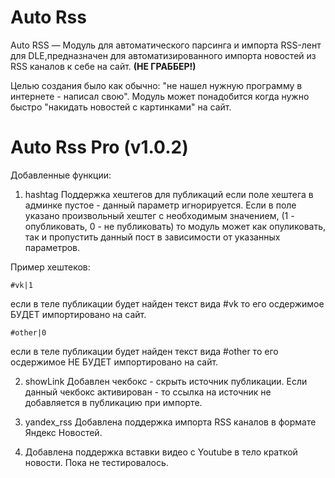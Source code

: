 Auto Rss
========
Auto RSS — Модуль для автоматического парсинга и импорта RSS-лент для DLE,предназначен для автоматизированного импорта новостей из RSS каналов к себе на сайт. **(НЕ ГРАББЕР!)**

Целью создания было как обычно: "не нашел нужную программу в интернете - написал свою". Модуль может понадобится когда нужно быстро "накидать новостей с картинками" на сайт.


Auto Rss Pro (v1.0.2)
========
Добавленные функции:

1. hashtag 
Поддержка хештегов для публикаций
если поле хештега в админке пустое - данный параметр игнорируется.
Если в поле указано произвольный хештег с необходимым значением, (1 - опубликовать, 0 - не публиковать) то модуль может как опуликовать, так и пропустить данный пост в зависимости от указанных параметров.

Пример хештеков:

	#vk|1

если в теле публикации будет найден текст вида #vk 
то его осдержимое БУДЕТ импортировано на сайт.

	#other|0 

если в теле публикации будет найден текст вида #other 
то его осдержимое НЕ БУДЕТ импортировано на сайт.

2. showLink 
Добавлен чекбокс - скрыть источник публикации.
Если данный чекбокс активирован - то ссылка на источник не добавляется в публикацию при импорте.

3. yandex_rss 
Добавлена поддержка импорта RSS каналов в формате Яндекс Новостей.

4. Добавлена поддержка вставки видео с Youtube в тело краткой новости. Пока не тестировалось.
